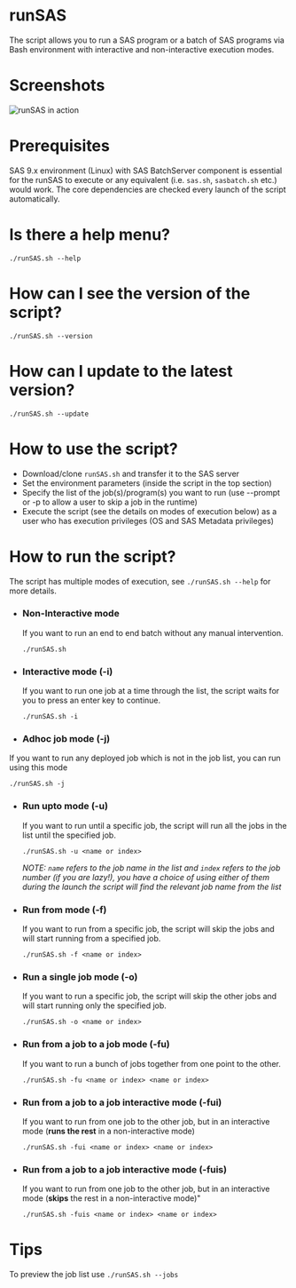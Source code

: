 # runSAS
The script allows you to run a SAS program or a batch of SAS programs via Bash environment with interactive and non-interactive execution modes.

# Screenshots
![runSAS in action](https://i.imgur.com/ixP3jzh.png)

# Prerequisites
SAS 9.x environment (Linux) with SAS BatchServer component is essential for the runSAS to execute or any equivalent (i.e. `sas.sh`, `sasbatch.sh` etc.) would work. The core dependencies are checked every launch of the script automatically.

# Is there a help menu?
 `./runSAS.sh --help`

# How can I see the version of the script?
 `./runSAS.sh --version`
 
# How can I update to the latest version?
 `./runSAS.sh --update`

# How to use the script?
  * Download/clone `runSAS.sh` and transfer it to the SAS server
  * Set the environment parameters (inside the script in the top section)
  * Specify the list of the job(s)/program(s) you want to run (use --prompt or -p to allow a user to skip a job in the runtime)
  * Execute the script (see the details on modes of execution below) as a user who has execution privileges (OS and SAS Metadata privileges)

# How to run the script? 
The script has multiple modes of execution, see `./runSAS.sh --help` for more details. 

* ### Non-Interactive mode
  If you want to run an end to end batch without any manual intervention.
  
  `./runSAS.sh`
  
* ### Interactive mode (-i)
  If you want to run one job at a time through the list, the script waits for you to press an enter key to continue.
  
  `./runSAS.sh -i`
  
* ### Adhoc job mode (-j)
If you want to run any deployed job which is not in the job list, you can run using this mode

`./runSAS.sh -j`
  
* ### Run upto mode (-u)
  If you want to run until a specific job, the script will run all the jobs in the list until the specified job.
  
  `./runSAS.sh -u <name or index>`
  
  *NOTE: `name` refers to the job name in the list and `index` refers to the job number (if you are lazy!), you have a choice of using     either of them during the launch the script will find the relevant job name from the list*

* ### Run from mode (-f)
  If you want to run from a specific job, the script will skip the jobs and will start running from a specified job.
  
  `./runSAS.sh -f <name or index>`
  
* ### Run a single job mode (-o)
  If you want to run a specific job, the script will skip the other jobs and will start running only the specified job.
  
  `./runSAS.sh -o <name or index>`
  
* ### Run from a job to a job mode (-fu)
  If you want to run a bunch of jobs together from one point to the other.
  
  `./runSAS.sh -fu <name or index> <name or index>` 
  
* ### Run from a job to a job interactive mode (-fui)
  If you want to run from one job to the other job, but in an interactive mode (__runs the rest__ in a non-interactive mode)  
  
  `./runSAS.sh -fui <name or index> <name or index>` 
  
* ### Run from a job to a job interactive mode (-fuis)
  If you want to run from one job to the other job, but in an interactive mode (__skips__ the rest in a non-interactive       mode)" 
  
  `./runSAS.sh -fuis <name or index> <name or index>` 
  
# Tips
 To preview the job list use `./runSAS.sh --jobs`
